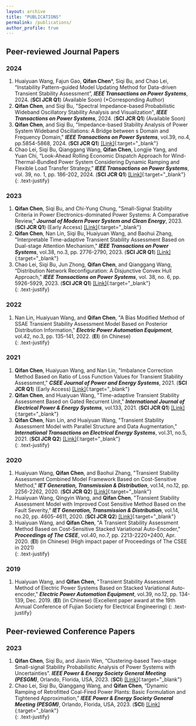 ```yaml
---
layout: archive
title: "PUBLICATIONS"
permalink: /publications/
author_profile: true
---
```


## Peer-reviewed Journal Papers

### 2024
1. Huaiyuan Wang, Fajun Gao, **Qifan Chen**\*, Siqi Bu, and Chao Lei, “Instability Pattern-guided Model Updating Method for Data-driven Transient Stability Assessment”, ***IEEE Transactions on Power Systems***, 2024. (**SCI JCR Q1**) (Available Soon) (*Corresponding Author) <br>
2. **Qifan Chen**, and Siqi Bu, "Spectral Impedance-based Probabilistic Wideband Oscillatory Stability Analysis and Visualization", ***IEEE Transactions on Power Systems***, 2024. (**SCI JCR Q1**) (Available Soon)<br>
3. **Qifan Chen**, and Siqi Bu, "Impedance-based Stability Analysis of Power System Wideband Oscillations: A Bridge between s Domain and Frequency Domain," ***IEEE Transactions on Power Systems***, vol.39, no.4, pp.5854-5868, 2024. (**SCI JCR Q1**) [[Link]](https://ieeexplore.ieee.org/document/10360322){:target="_blank"}<br>
4. Chao Lei, Siqi Bu, Qianggang Wang, **Qifan Chen**, Longjie Yang, and Yuan Chi, “Look-Ahead Rolling Economic Dispatch Approach for Wind-Thermal-Bundled Power System Considering Dynamic Ramping and Flexible Load Transfer Strategy,” ***IEEE Transactions on Power Systems***, vol. 39, no. 1, pp. 186-202, 2024. (**SCI JCR Q1**) [[Link]](https://ieeexplore.ieee.org/document/10026349){:target="_blank"}<br>
{: .text-justify}

### 2023
1. **Qifan Chen**, Siqi Bu, and Chi-Yung Chung, "Small-Signal Stability Criteria in Power Electronics-dominated Power Systems: A Comparative Review," ***Journal of Modern Power System and Clean Energy***, 2023. (**SCI JCR Q1**) (Early Access) [[Link]](https://ieeexplore.ieee.org/document/10355078){:target="_blank"}<br>
1. **Qifan Chen**, Nan Lin, Siqi Bu, Huaiyuan Wang, and Baohui Zhang, "Interpretable Time-adaptive Transient Stability Assessment Based on Dual-stage Attention Mechanism," ***IEEE Transactions on Power Systems***, vol.38, no.3, pp. 2776-2790, 2023. (**SCI JCR Q1**) [[Link]](https://ieeexplore.ieee.org/document/9802730){:target="_blank"}<br>
1. Chao Lei, Siqi Bu, Jun Zhong, **Qifan Chen**, and Qianggang Wang, “Distribution Network Reconfiguration: A Disjunctive Convex Hull Approach,” ***IEEE Transactions on Power Systems***, vol. 38, no. 6, pp. 5926-5929, 2023. (**SCI JCR Q1**) [[Link]](https://ieeexplore.ieee.org/document/10214389){:target="_blank"}<br>
{: .text-justify}

### 2022
1. Nan Lin, Huaiyuan Wang, and **Qifan Chen**, "A Bias Modified Method of SSAE Transient Stability Assessment Model Based on Posterior Distribution Information," ***Electric Power Automation Equipment***, vol.42, no.3, pp. 135-141, 2022. (**EI**) (in Chinese)<br>
{: .text-justify}

### 2021
1. **Qifan Chen**, Huaiyuan Wang, and Nan Lin, "Imbalance Correction Method Based on Ratio of Loss Function Values for Transient Stability Assessment," ***CSEE Journal of Power and Energy Systems***, 2021. (**SCI JCR Q1**) (Early Access) [[Link]](https://ieeexplore.ieee.org/document/9770511){:target="_blank"}<br>
1. **Qifan Chen**, and Huaiyuan Wang, "Time-adaptive Transient Stability Assessment Based on Gated Recurrent Unit," ***International Journal of Electrical Power & Energy Systems***, vol.133, 2021. (**SCI JCR Q1**) [[Link]](https://doi.org/10.1016/j.ijepes.2021.107156){:target="_blank"}<br>
1. **Qifan Chen**, Nan Lin, and Huaiyuan Wang, "Transient Stability Assessment Model with Parallel Structure and Data Augmentation," ***International Transactions on Electrical Energy Systems***, vol.31, no.5, 2021. (**SCI JCR Q2**) [[Link]](https://doi.org/10.1002/2050-7038.12872){:target="_blank"}<br>
{: .text-justify}

### 2020
1. Huaiyuan Wang, **Qifan Chen**, and Baohui Zhang, "Transient Stability Assessment Combined Model Framework Based on Cost-Sensitive Method," ***IET Generation, Transmission & Distribution***, vol.14, no.12, pp. 2256-2262, 2020. (**SCI JCR Q2**) [[Link]](https://doi.org/10.1049/iet-gtd.2019.1562){:target="_blank"}<br>
1. Huaiyuan Wang, Qingyin Wang, and **Qifan Chen**, "Transient Stability Assessment Model with Improved Cost Sensitive Method Based on the Fault Severity," ***IET Generation, Transmission & Distribution***, vol.14, no.20, pp. 4605-4611, 2020. (**SCI JCR Q2**) [[Link]](https://doi.org/10.1049/iet-gtd.2020.0967){:target="_blank"}<br>
1. Huaiyuan Wang, and **Qifan Chen**, "A Transient Stability Assessment Method Based on Cost-Sensitive Stacked Variational Auto-Encoder," ***Proceedings of The CSEE***, vol.40, no.7, pp. 2213-2220+2400, Apr. 2020. (**EI**) (in Chinese) (High impact paper of Proceedings of The CSEE in 2021)<br>
{: .text-justify}

### 2019
1. Huaiyuan Wang, and **Qifan Chen**, "Transient Stability Assessment Method of Electric Power Systems Based on Stacked Variational Auto-encoder," ***Electric Power Automation Equipment***, vol.39, no.12, pp. 134-139, Dec. 2019. (**EI**) (in Chinese) (Excellent paper award at the 19th Annual Conference of Fujian Society for Electrical Engineering)
{: .text-justify}

## Peer-reviewed Conference Papers
### 2023
1. **Qifan Chen**, Siqi Bu, and Jiaxin Wen, “Clustering-based Two-stage Small-signal Stability Probabilistic Analysis of Power Systems with Uncertainties”. ***IEEE Power & Energy Society General Meeting (PESGM)***, Orlando, Florida, USA, 2023. (**SCI**) [[Link]](https://ieeexplore.ieee.org/document/10252926){:target="_blank"}<br>
2. Chao Lei, Siqi Bu, Qianggang Wang, and **Qifan Chen**, “Dynamic Ramping of Retrofitted Coal-Fired Power Plants: Basic Formulation and Tightened Approximation,” ***IEEE Power & Energy Society General Meeting (PESGM)***, Orlando, Florida, USA, 2023. (**SCI**) [[Link]](https://ieeexplore.ieee.org/document/10253043){:target="_blank"}<br>
{: .text-justify}
